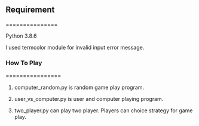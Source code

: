 ## Requirement
===============

Python 3.8.6

I used termcolor module for invalid input error message.


### How To Play
================

1. computer_random.py is random game play program.

2. user_vs_computer.py is user and computer playing program. 

3. two_player.py can play two player. Players can choice strategy for game play.
